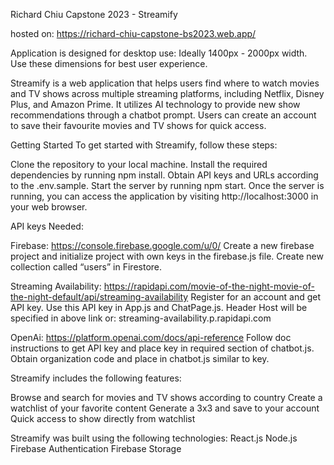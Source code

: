 Richard Chiu Capstone 2023 - Streamify

hosted on: https://richard-chiu-capstone-bs2023.web.app/

Application is designed for desktop use: Ideally 1400px - 2000px width. Use these dimensions for best user experience.

Streamify is a web application that helps users find where to watch movies and TV shows across multiple streaming platforms, including Netflix, Disney Plus, and Amazon Prime. It utilizes AI technology to provide new show recommendations through a chatbot prompt. Users can create an account to save their favourite movies and TV shows for quick access.

Getting Started
To get started with Streamify, follow these steps:

Clone the repository to your local machine.
Install the required dependencies by running npm install.
Obtain API keys and URLs according to the .env.sample.
Start the server by running npm start.
Once the server is running, you can access the application by visiting http://localhost:3000 in your web browser.

API keys Needed:

Firebase: https://console.firebase.google.com/u/0/
Create a new firebase project and initialize project with own keys in the firebase.js file.
Create new collection called “users” in Firestore.

Streaming Availability: https://rapidapi.com/movie-of-the-night-movie-of-the-night-default/api/streaming-availability
Register for an account and get API key.
Use this API key in App.js and ChatPage.js.
Header Host will be specified in above link or: streaming-availability.p.rapidapi.com

OpenAi: https://platform.openai.com/docs/api-reference
Follow doc instructions to get API key and place key in required section of chatbot.js.
Obtain organization code and place in chatbot.js similar to key.

Streamify includes the following features:

Browse and search for movies and TV shows according to country
Create a watchlist of your favorite content
Generate a 3x3 and save to your account
Quick access to show directly from watchlist

Streamify was built using the following technologies:
React.js
Node.js
Firebase Authentication
Firebase Storage
